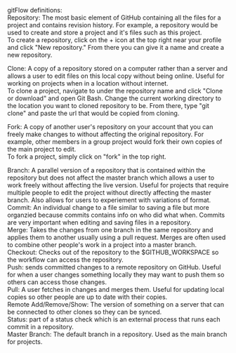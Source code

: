 gitFlow definitions:                   
Repository: The most basic element of GitHub containing all the files for a project and contains revision history. For example, a repository would be used to create and store a project and it's files such as this project.               
To create a repository, click on the + icon at the top right near your profile and click "New repository." From there you can give it a name and create a new repository.          
                          
Clone: A copy of a repository stored on a computer rather than a server and allows a user to edit files on this local copy without being online. Useful for working on projects when in a location without internet.         
To clone a project, navigate to under the repository name and click "Clone or download" and open Git Bash. Change the current working directory to the location you want to cloned repository to be. From there, type "git clone" and paste the url that would be copied from cloning.        
                       
Fork: A copy of another user's repository on your account that you can freely make changes to without affecting the original repository. For example, other members in a group project would fork their own copies of the main project to edit.     
To fork a project, simply click on "fork" in the top right.      
          
Branch: A parallel version of a repository that is contained within the repository but does not affect the master branch which allows a user to work freely without affecting the live version. Useful for projects that require multiple people to edit the project without directly affecting the master branch. Also allows for users to experiement with variations of format.         
Commit: An individual change to a file similar to saving a file but more organzied because commits contains info on who did what when. Commits are very important when editing and saving files in a repository.            
Merge: Takes the changes from one branch in the same repository and applies them to another usually using a pull request. Merges are often used to combine other people's work in a project into a master branch.                
Checkout: Checks out of the repository to the $GITHUB_WORKSPACE so the workflow can access the repository.            
Push: sends committed changes to a remote repository on GitHub. Useful for when a user changes something locally they may want to push them so others can access those changes.         
Pull: A user fetches in changes and merges them. Useful for updating local copies so other people are up to date with their copies.   
Remote Add/Remove/Show: The version of something on a server that can be connected to other clones so they can be synced.     
Status: part of a status check which is an external process that runs each commit in a repository.        
Master Branch: The default branch in a repository. Used as the main branch for projects.
